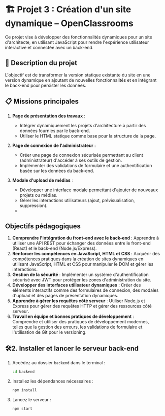 
# 🏗️ Projet 3 : Création d'un site dynamique – OpenClassrooms  

Ce projet vise à développer des fonctionnalités dynamiques pour un site d'architecte, en utilisant JavaScript pour rendre l'expérience utilisateur interactive et connectée avec un back-end.  

## 📝 Description du projet  

L'objectif est de transformer la version statique existante du site en une version dynamique en ajoutant de nouvelles fonctionnalités et en intégrant le back-end pour persister les données.  

## 📋 Missions principales  

1. **Page de présentation des travaux** :  
   - Intégrer dynamiquement les projets d'architecture à partir des données fournies par le back-end.  
   - Utiliser le HTML statique comme base pour la structure de la page.  

2. **Page de connexion de l'administrateur** :  
   - Créer une page de connexion sécurisée permettant au client (administrateur) d'accéder à ses outils de gestion.  
   - Implémenter des validations de formulaire et une authentification basée sur les données du back-end.  

3. **Modale d'upload de médias** :  
   - Développer une interface modale permettant d'ajouter de nouveaux projets ou médias.  
   - Gérer les interactions utilisateurs (ajout, prévisualisation, suppression).
   - 
## Objectifs pédagogiques
1. **Comprendre l'intégration du front-end avec le back-end** : Apprendre à utiliser une API REST pour échanger des données entre le front-end (React) et le back-end (Node.js/Express).
2. **Renforcer les compétences en JavaScript, HTML et CSS** : Acquérir des compétences pratiques dans la création de sites dynamiques en utilisant JavaScript, HTML et CSS pour manipuler le DOM et gérer les interactions.
3. **Gestion de la sécurité** : Implémenter un système d'authentification sécurisé avec JWT pour protéger les zones d'administration du site.
4. **Développer des interfaces utilisateur dynamiques** : Créer des éléments interactifs comme des formulaires de connexion, des modales d'upload et des pages de présentation dynamiques.
5. **Apprendre à gérer les requêtes côté serveur** : Utiliser Node.js et Express pour gérer des requêtes HTTP et gérer des ressources côté serveur.
6. **Travail en équipe et bonnes pratiques de développement** : Comprendre et utiliser des pratiques de développement modernes, telles que la gestion des erreurs, les validations de formulaire et l'utilisation de Git pour le versioning.

## 🛠️2. Installer et lancer le serveur back-end  
1. Accédez au dossier `backend` dans le terminal :  
   ```bash
   cd backend
   ```
2. Installez les dépendances nécessaires :  
   ```bash
   npm install
   ```
3. Lancez le serveur :  
   ```bash
   npm start
   ```
